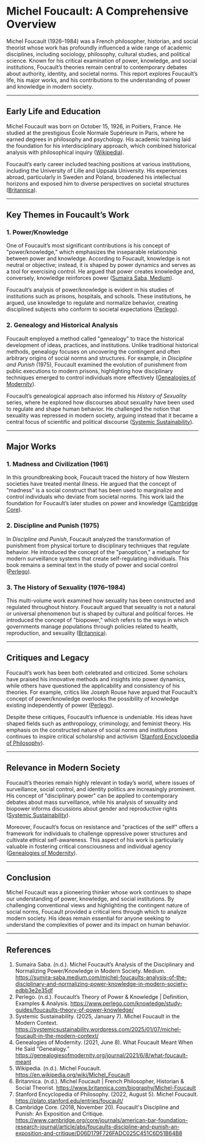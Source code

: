 # Michel Foucault: A Comprehensive Overview

Michel Foucault (1926–1984) was a French philosopher, historian, and social theorist whose work has profoundly influenced a wide range of academic disciplines, including sociology, philosophy, cultural studies, and political science. Known for his critical examination of power, knowledge, and social institutions, Foucault’s theories remain central to contemporary debates about authority, identity, and societal norms. This report explores Foucault’s life, his major works, and his contributions to the understanding of power and knowledge in modern society.

---

## Early Life and Education

Michel Foucault was born on October 15, 1926, in Poitiers, France. He studied at the prestigious École Normale Supérieure in Paris, where he earned degrees in philosophy and psychology. His academic training laid the foundation for his interdisciplinary approach, which combined historical analysis with philosophical inquiry ([Wikipedia](https://en.wikipedia.org/wiki/Michel_Foucault)).

Foucault’s early career included teaching positions at various institutions, including the University of Lille and Uppsala University. His experiences abroad, particularly in Sweden and Poland, broadened his intellectual horizons and exposed him to diverse perspectives on societal structures ([Britannica](https://www.britannica.com/biography/Michel-Foucault)).

---

## Key Themes in Foucault’s Work

### 1. **Power/Knowledge**

One of Foucault’s most significant contributions is his concept of "power/knowledge," which emphasizes the inseparable relationship between power and knowledge. According to Foucault, knowledge is not neutral or objective; instead, it is shaped by power dynamics and serves as a tool for exercising control. He argued that power creates knowledge and, conversely, knowledge reinforces power ([Sumaira Saba, Medium](https://sumira-saba.medium.com/michel-foucaults-analysis-of-the-disciplinary-and-normalizing-power-knowledge-in-modern-society-edbb3e2e35df)).

Foucault’s analysis of power/knowledge is evident in his studies of institutions such as prisons, hospitals, and schools. These institutions, he argued, use knowledge to regulate and normalize behavior, creating disciplined subjects who conform to societal expectations ([Perlego](https://www.perlego.com/knowledge/study-guides/foucaults-theory-of-power-knowledge/)).

### 2. **Genealogy and Historical Analysis**

Foucault employed a method called "genealogy" to trace the historical development of ideas, practices, and institutions. Unlike traditional historical methods, genealogy focuses on uncovering the contingent and often arbitrary origins of social norms and structures. For example, in *Discipline and Punish* (1975), Foucault examined the evolution of punishment from public executions to modern prisons, highlighting how disciplinary techniques emerged to control individuals more effectively ([Genealogies of Modernity](https://genealogiesofmodernity.org/journal/2021/6/8/what-foucault-meant)).

Foucault’s genealogical approach also informed his *History of Sexuality* series, where he explored how discourses about sexuality have been used to regulate and shape human behavior. He challenged the notion that sexuality was repressed in modern society, arguing instead that it became a central focus of scientific and political discourse ([Systemic Sustainability](https://systemicsustainability.wordpress.com/2025/01/07/michel-foucault-in-the-modern-context/)).

---

## Major Works

### 1. **Madness and Civilization (1961)**

In this groundbreaking book, Foucault traced the history of how Western societies have treated mental illness. He argued that the concept of "madness" is a social construct that has been used to marginalize and control individuals who deviate from societal norms. This work laid the foundation for Foucault’s later studies on power and knowledge ([Cambridge Core](https://www.cambridge.org/core/journals/american-bar-foundation-research-journal/article/abs/foucaults-discipline-and-punish-an-exposition-and-critique/D06D179F726FADC025C451C6D51B64B8)).

### 2. **Discipline and Punish (1975)**

In *Discipline and Punish*, Foucault analyzed the transformation of punishment from physical torture to disciplinary techniques that regulate behavior. He introduced the concept of the "panopticon," a metaphor for modern surveillance systems that create self-regulating individuals. This book remains a seminal text in the study of power and social control ([Perlego](https://www.perlego.com/knowledge/study-guides/foucaults-theory-of-power-knowledge/)).

### 3. **The History of Sexuality (1976–1984)**

This multi-volume work examined how sexuality has been constructed and regulated throughout history. Foucault argued that sexuality is not a natural or universal phenomenon but is shaped by cultural and political forces. He introduced the concept of "biopower," which refers to the ways in which governments manage populations through policies related to health, reproduction, and sexuality ([Britannica](https://www.britannica.com/biography/Michel-Foucault)).

---

## Critiques and Legacy

Foucault’s work has been both celebrated and criticized. Some scholars have praised his innovative methods and insights into power dynamics, while others have questioned the applicability and consistency of his theories. For example, critics like Joseph Rouse have argued that Foucault’s concept of power/knowledge overlooks the possibility of knowledge existing independently of power ([Perlego](https://www.perlego.com/knowledge/study-guides/foucaults-theory-of-power-knowledge/)).

Despite these critiques, Foucault’s influence is undeniable. His ideas have shaped fields such as anthropology, criminology, and feminist theory. His emphasis on the constructed nature of social norms and institutions continues to inspire critical scholarship and activism ([Stanford Encyclopedia of Philosophy](https://plato.stanford.edu/entries/foucault/)).

---

## Relevance in Modern Society

Foucault’s theories remain highly relevant in today’s world, where issues of surveillance, social control, and identity politics are increasingly prominent. His concept of "disciplinary power" can be applied to contemporary debates about mass surveillance, while his analysis of sexuality and biopower informs discussions about gender and reproductive rights ([Systemic Sustainability](https://systemicsustainability.wordpress.com/2025/01/07/michel-foucault-in-the-modern-context/)).

Moreover, Foucault’s focus on resistance and "practices of the self" offers a framework for individuals to challenge oppressive power structures and cultivate ethical self-awareness. This aspect of his work is particularly valuable in fostering critical consciousness and individual agency ([Genealogies of Modernity](https://genealogiesofmodernity.org/journal/2021/6/8/what-foucault-meant)).

---

## Conclusion

Michel Foucault was a pioneering thinker whose work continues to shape our understanding of power, knowledge, and social institutions. By challenging conventional views and highlighting the contingent nature of social norms, Foucault provided a critical lens through which to analyze modern society. His ideas remain essential for anyone seeking to understand the complexities of power and its impact on human behavior.

---

## References

1. Sumaira Saba. (n.d.). Michel Foucault’s Analysis of the Disciplinary and Normalizing Power/Knowledge in Modern Society. Medium. https://sumira-saba.medium.com/michel-foucaults-analysis-of-the-disciplinary-and-normalizing-power-knowledge-in-modern-society-edbb3e2e35df
2. Perlego. (n.d.). Foucault’s Theory of Power & Knowledge | Definition, Examples & Analysis. https://www.perlego.com/knowledge/study-guides/foucaults-theory-of-power-knowledge/
3. Systemic Sustainability. (2025, January 7). Michel Foucault in the Modern Context. https://systemicsustainability.wordpress.com/2025/01/07/michel-foucault-in-the-modern-context/
4. Genealogies of Modernity. (2021, June 8). What Foucault Meant When He Said “Genealogy.” https://genealogiesofmodernity.org/journal/2021/6/8/what-foucault-meant
5. Wikipedia. (n.d.). Michel Foucault. https://en.wikipedia.org/wiki/Michel_Foucault
6. Britannica. (n.d.). Michel Foucault | French Philosopher, Historian & Social Theorist. https://www.britannica.com/biography/Michel-Foucault
7. Stanford Encyclopedia of Philosophy. (2022, August 5). Michel Foucault. https://plato.stanford.edu/entries/foucault/
8. Cambridge Core. (2018, November 20). Foucault's Discipline and Punish: An Exposition and Critique. https://www.cambridge.org/core/journals/american-bar-foundation-research-journal/article/abs/foucaults-discipline-and-punish-an-exposition-and-critique/D06D179F726FADC025C451C6D51B64B8